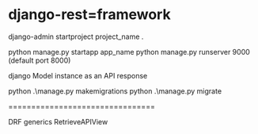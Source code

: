 # django-rest=framework


django-admin startproject project_name .

python manage.py startapp app_name
python manage.py runserver 9000 (default port 8000)


django Model instance as an API response

python .\manage.py makemigrations
python .\manage.py migrate

================================

DRF generics RetrieveAPIView
